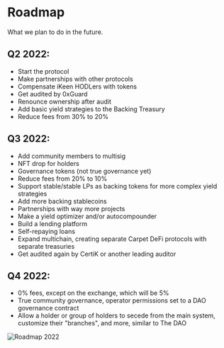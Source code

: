# Roadmap

What we plan to do in the future.

## Q2 2022:

- Start the protocol
- Make partnerships with other protocols
- Compensate iKeen HODLers with tokens
- Get audited by 0xGuard
- Renounce ownership after audit
- Add basic yield strategies to the Backing Treasury
- Reduce fees from 30% to 20%

## Q3 2022:

- Add community members to multisig
- NFT drop for holders
- Governance tokens (not true governance yet)
- Reduce fees from 20% to 10%
- Support stable/stable LPs as backing tokens for more complex yield strategies
- Add more backing stablecoins
- Partnerships with way more projects
- Make a yield optimizer and/or autocompounder
- Build a lending platform
- Self-repaying loans
- Expand multichain, creating separate Carpet DeFi protocols with separate treasuries
- Get audited again by CertiK or another leading auditor

## Q4 2022:

- 0% fees, except on the exchange, which will be 5%
- True community governance, operator permissions set to a DAO governance contract
- Allow a holder or group of holders to secede from the main system, customize their "branches", and more, similar to The DAO

![Roadmap 2022](/img/roadmap2022.png)
